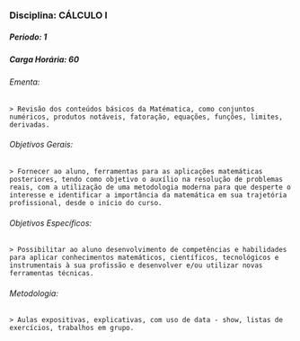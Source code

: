 ### Disciplina: CÁLCULO I

##### Periodo: 1
##### Carga Horária: 60
 
###### Ementa:
    > Revisão dos conteúdos básicos da Matématica, como conjuntos numéricos, produtos notáveis, fatoração, equações, funções, limites, derivadas.
 
###### Objetivos Gerais:
    > Fornecer ao aluno, ferramentas para as aplicações matemáticas posteriores, tendo como objetivo o auxílio na resolução de problemas reais, com a utilização de uma metodologia moderna para que desperte o interesse e identificar a importância da matemática em sua trajetória profissional, desde o início do curso.
 
###### Objetivos Específicos:
    > Possibilitar ao aluno desenvolvimento de competências e habilidades para aplicar conhecimentos matemáticos, científicos, tecnológicos e instrumentais à sua profissão e desenvolver e/ou utilizar novas ferramentas técnicas.
 
###### Metodologia:
    > Aulas expositivas, explicativas, com uso de data - show, listas de exercícios, trabalhos em grupo.